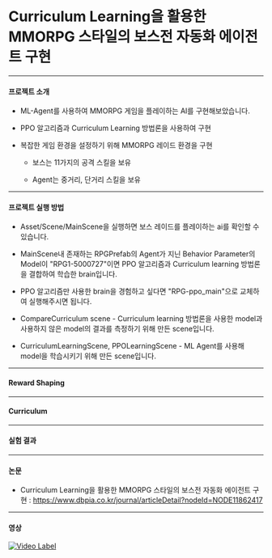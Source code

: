 # Curriculum Learning을 활용한 MMORPG 스타일의 보스전 자동화 에이전트 구현
---
#### 프로젝트 소개

* ML-Agent를 사용하여 MMORPG 게임을 플레이하는 AI를 구현해보았습니다.
  
* PPO 알고리즘과 Curriculum Learning 방법론을 사용하여 구현
  
* 복잡한 게임 환경을 설정하기 위해 MMORPG 레이드 환경을 구현
  * 보스는 11가지의 공격 스킬을 보유
 
  * Agent는 중거리, 단거리 스킬을 보유
---
#### 프로젝트 실행 방법

* Asset/Scene/MainScene을 실행하면 보스 레이드를 플레이하는 ai를 확인할 수 있습니다.
* MainScene내 존재하는 RPGPrefab의 Agent가 지닌 Behavior Parameter의 Model이 "RPG1-5000727"이면 PPO 알고리즘과 Curriculum learning 방법론을 결합하여 학습한 brain입니다.
* PPO 알고리즘만 사용한 brain을 경험하고 싶다면 "RPG-ppo_main"으로 교체하여 실행해주시면 됩니다.

* CompareCurriculum scene - Curriculum learning 방법론을 사용한 model과 사용하지 않은 model의 결과를 측정하기 위해 만든 scene입니다.
* CurriculumLearningScene, PPOLearningScene - ML Agent를 사용해 model을 학습시키기 위해 만든 scene입니다.

---
#### Reward Shaping


---
#### Curriculum

---
#### 실험 결과

---
#### 논문
* Curriculum Learning을 활용한 MMORPG 스타일의 보스전 자동화 에이전트 구현 : <https://www.dbpia.co.kr/journal/articleDetail?nodeId=NODE11862417>

---
#### 영상

[![Video Label](http://img.youtube.com/vi/DT2CJnAG5Qo&t=1s/0.jpg)](https://youtu.be/DT2CJnAG5Qo&t=1s)
